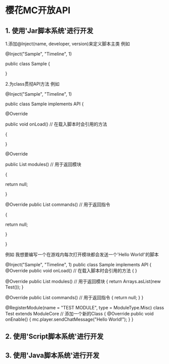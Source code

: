 # 樱花MC开放API
## 1. 使用'Jar脚本系统'进行开发 ##

1.添加@Inject(name, developer, version)来定义脚本主类 例如

@Inject("Sample", "Timeline", 1)

public class Sample {

}

2.为class贯彻API方法 例如

@Inject("Sample", "Timeline", 1)

public class Sample implements API {

@Override

public void onLoad() // 在载入脚本时会引用的方法

{

}

@Override

public List<ModuleCore> modules() // 用于返回模块
  
{
  
  return null;
  
  
}
  
@Override
public List<CMDCore> commands() // 用于返回指令
  
{
  
  return null;
  
}
  
}

例如 我想要编写一个在游戏内每次打开模块都会发送一个'Hello World!'的脚本

@Inject("Sample", "Timeline", 1)
public class Sample implements API {
@Override
public void onLoad() // 在载入脚本时会引用的方法
{
}

@Override
public List<ModuleCore> modules() // 用于返回模块
{
  return Arrays.asList(new Test());
}
  
@Override
public List<CMDCore> commands() // 用于返回指令
{
  return null;
}
}
  
@RegisterModule(name = "TEST MODULE", type = ModuleType.Misc)
class Test extends ModuleCore // 添加一个新的Class
{
    @Override
    public void onEnable()
    {
        mc.player.sendChatMessage("Hello World!");
    }
}

## 2. 使用'Script脚本系统'进行开发 ##
  
  
## 3. 使用'Java脚本系统'进行开发 ##
